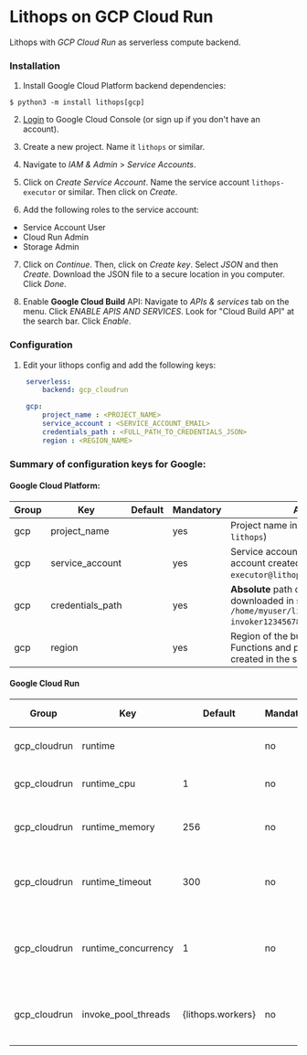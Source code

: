 # Lithops on GCP Cloud Run

Lithops with *GCP Cloud Run* as serverless compute backend.

### Installation

1. Install Google Cloud Platform backend dependencies:

```
$ python3 -m install lithops[gcp]
```

2. [Login](https://console.cloud.google.com) to Google Cloud Console (or sign up if you don't have an account).

3. Create a new project. Name it `lithops` or similar.

4. Navigate to *IAM & Admin* > *Service Accounts*.

5. Click on *Create Service Account*. Name the service account `lithops-executor` or similar. Then click on *Create*.

6. Add the following roles to the service account:
 - Service Account User
 - Cloud Run Admin
 - Storage Admin

7. Click on *Continue*. Then, click on *Create key*. Select *JSON* and then *Create*. Download the JSON file to a secure location in you computer. Click *Done*.

8. Enable **Google Cloud Build** API: Navigate to *APIs & services* tab on the menu. Click *ENABLE APIS AND SERVICES*. Look for "Cloud Build API" at the search bar. Click *Enable*.

### Configuration

1. Edit your lithops config and add the following keys:

```yaml
    serverless:
        backend: gcp_cloudrun

    gcp:
        project_name : <PROJECT_NAME>
        service_account : <SERVICE_ACCOUNT_EMAIL>
        credentials_path : <FULL_PATH_TO_CREDENTIALS_JSON>
        region : <REGION_NAME>
```

### Summary of configuration keys for Google:

#### Google Cloud Platform:

|Group|Key|Default|Mandatory|Additional info|
|---|---|---|---|---|
|gcp | project_name | |yes | Project name introduced in step 3 (e.g. `lithops`) |
|gcp | service_account | |yes | Service account email of the service account created on step 5 (e.g. `lithops-executor@lithops.iam.gserviceaccount.com`) |
|gcp | credentials_path | |yes | **Absolute** path of your JSON key file downloaded in step 7 (e.g. `/home/myuser/lithops-invoker1234567890.json`) |
|gcp | region | |yes | Region of the bucket created at step 8. Functions and pub/sub queue will be created in the same region (e.g. `us-east1`) |

#### Google Cloud Run
|Group|Key|Default|Mandatory|Additional info|
|---|---|---|---|---|
|gcp_cloudrun | runtime |  |no | Docker image name|
|gcp_cloudrun | runtime_cpu | 1 |no | CPU limit. Default 1vCPU |
|gcp_cloudrun | runtime_memory | 256 |no | Memory limit in MB. Default 256Mi |
|gcp_cloudrun | runtime_timeout | 300 |no | Runtime timeout in seconds. Default 5 minutes |
|gcp_cloudrun | runtime_concurrency | 1 |no | Number of workers inside a single runtime instance |
|gcp_cloudrun | invoke_pool_threads | {lithops.workers} |no | Number of concurrent threads used for invocation |
